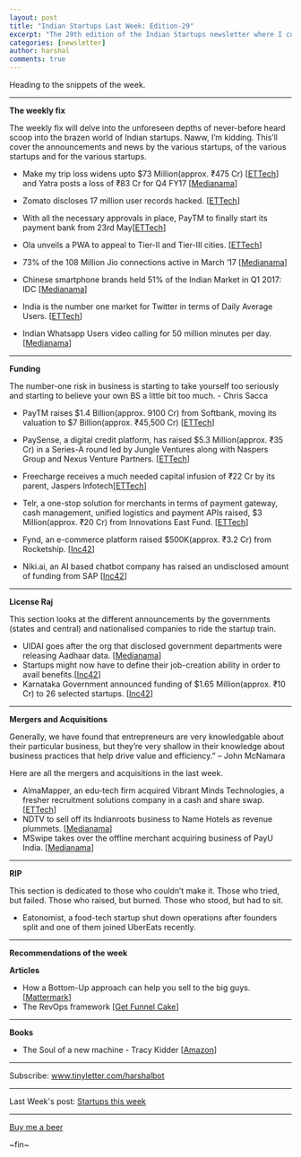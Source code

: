 ```yaml
---
layout: post
title: "Indian Startups Last Week: Edition-29"
excerpt: "The 29th edition of the Indian Startups newsletter where I curate the what went down in the ecosystem last week."
categories: [newsletter]
author: harshal
comments: true
---
```

Heading to the snippets of the week.

***

**The weekly fix**

The weekly fix will delve into the unforeseen depths of never-before heard scoop into the brazen world of Indian startups. Naww, I’m kidding. This’ll cover the announcements and news by the various startups, of the various startups and for the various startups. 

* Make my trip loss widens upto $73 Million(approx.  ₹475 Cr) [[ETTech](http://tech.economictimes.indiatimes.com/news/internet/makemytrips-march-quarter-net-loss-widens-upto-73-million/58759533)] and Yatra posts a loss of ₹83 Cr for Q4 FY17 [[Medianama]([[ETTech](http://tech.economictimes.indiatimes.com/news/internet/makemytrips-march-quarter-net-loss-widens-upto-73-million/58759533)] )] 

* Zomato discloses 17 million user records hacked. [[ETTech](http://tech.economictimes.indiatimes.com/news/internet/17-million-users-records-stolen-from-zomato-no-payment-info-compromised/58728901)]

* With all the necessary approvals in place, PayTM to finally start its payment bank from 23rd May[[ETTech](http://tech.economictimes.indiatimes.com/news/mobile/rbi-paperwork-done-paytm-payments-bank-will-open-on-may-23/58727724)]

* Ola unveils a PWA to appeal to Tier-II and Tier-III cities. [[ETTech](http://tech.economictimes.indiatimes.com/news/mobile/google-io-2017-ola-unveils-app-like-mobile-site-to-woo-consumers-from-small-towns/58725166)]
* 73% of the 108 Million Jio connections active in March ‘17 [[Medianama]([[ETTech](http://tech.economictimes.indiatimes.com/news/mobile/google-io-2017-ola-unveils-app-like-mobile-site-to-woo-consumers-from-small-towns/58725166)])]
* Chinese smartphone brands held 51% of the Indian Market in Q1 2017: IDC  [[Medianama](http://www.medianama.com/2017/05/223-idc-smartphone-shipments-q1-2017/)]
* India is the number one market for Twitter in terms of Daily Average Users. [[ETTech](http://tech.economictimes.indiatimes.com/news/internet/india-became-our-number-one-market-in-daily-users-twitters-new-india-director-taranjeet-singh/58606147)] 
* Indian Whatsapp Users video calling for 50 million minutes per day. [[Medianama](http://www.medianama.com/2017/05/223-indian-whatsapp-users-video-call-for-50-million-minutes-per-day/)]

***

**Funding**

The number-one risk in business is starting to take yourself too seriously and starting to believe your own BS a little bit too much. - Chris Sacca

* PayTM raises $1.4 Billion(approx.  9100 Cr) from Softbank, moving its valuation to $7 Billion(approx.  ₹45,500 Cr) [[ETTech](http://tech.economictimes.indiatimes.com/news/startups/paytm-raises-1-4bn-from-softbank-valuation-jumps-to-over-8bn/58733643)]

* PaySense, a digital credit platform, has raised $5.3 Million(approx. ₹35 Cr) in a Series-A round led by Jungle Ventures along with Naspers Group and Nexus Venture Partners.
[[ETTech](http://tech.economictimes.indiatimes.com/news/startups/fintech-co-paysense-gets-5-3m-in-series-a/58727862)]

* Freecharge receives a much needed capital infusion of ₹22 Cr by its parent, Jaspers Infotech[[ETTech](http://tech.economictimes.indiatimes.com/news/startups/fintech-co-paysense-gets-5-3m-in-series-a/58727862)] 

* Telr, a one-stop solution for merchants in terms of payment gateway, cash management, unified logistics and payment APIs raised, $3 Million(approx. ₹20 Cr) from Innovations East Fund. 
[[ETTech](http://tech.economictimes.indiatimes.com/news/startups/indian-fintech-statup-telr-raises-rs-20-cr-from-innovations-east-fund/58709493)]

* Fynd, an e-commerce platform raised $500K(approx. ₹3.2 Cr) from Rocketship. [[Inc42](https://inc42.com/buzz/fynd-funding/)]
* Niki.ai, an AI based chatbot company has raised an undisclosed amount of funding from SAP [[Inc42](https://inc42.com/buzz/niki-ai-funding-sap/)]

***

**License Raj**

This section looks at the different announcements by the governments (states and central) and nationalised companies to ride the startup train.

* UIDAI goes after the org that disclosed government departments were releasing Aadhaar data. [[Medianama](http://www.medianama.com/2017/05/223-uidai-cis-india-aadhaar/)]
* Startups might now have to define their job-creation ability in order to avail benefits.[[Inc42](https://inc42.com/buzz/startup-india-benefits/)]
* Karnataka Government announced funding of $1.65 Million(approx. ₹10 Cr) to 26 selected startups. [[Inc42](https://inc42.com/buzz/karnataka-government-infuses-1-65-mn-funds/)]





***

**Mergers and Acquisitions**

Generally, we have found that entrepreneurs are very knowledgable about their particular business, but they’re very shallow in their knowledge about business practices that help drive value and efficiency.” – John McNamara

Here are all the mergers and acquisitions in the last week.

* AlmaMapper, an edu-tech firm acquired Vibrant Minds Technologies, a fresher recruitment solutions company in a cash and share swap. [[ETTech](http://tech.economictimes.indiatimes.com/news/startups/edutech-firm-almamapper-acquires-vibrant-minds-technologies/58709664)]
* NDTV to sell off its Indianroots business to Name Hotels as revenue plummets. [[Medianama](http://www.medianama.com/2017/05/223-ndtv-indianroots/)]
* MSwipe takes over the offline merchant acquiring business of PayU India.  [[Medianama](https://inc42.com/buzz/mswipe-payu-india-partner/)]



***

**RIP**

This section is dedicated to those who couldn’t make it. Those who tried, but failed. Those who raised, but burned. Those who stood, but had to sit.

* Eatonomist, a food-tech startup shut down operations after founders split and one of them joined UberEats recently.

***

**Recommendations of the week**

**Articles**

* How a Bottom-Up approach can help you sell to the big guys. [[Mattermark](https://mattermark.com/bottom-approach-can-help-sell-big-guys/?utm_campaign=Mattermark%20Daily&utm_source=hs_email&utm_medium=email&utm_content=52076438&_hsenc=p2ANqtz-90n7qB7esUcO0D1kKlqOY7WOnjcXxm110V6A1e9Bgwi4McZHKYY3aKfjRx_cG7FjjylvNGB-qPgVdrg2YfPccOoUSV7Q&_hsmi=52076438)]
* The RevOps framework [[Get Funnel Cake](https://getfunnelcake.com/revenue-operations/?utm_campaign=Mattermark%20Daily&utm_source=hs_email&utm_medium=email&utm_content=52076438&_hsenc=p2ANqtz-_wpQ8XX0g07OKiaJZS1g2Inb8i9Cb8yxJY5CU8zU_rtcnzZNadZs_Rwfwlfmo2qpGQ8tQ06fryalKvQ1GGmCkvEOtEBA&_hsmi=52076438)]

***

**Books**

* The Soul of a new machine - Tracy Kidder [[Amazon](https://www.amazon.in/Soul-New-Machine-Tracy-Kidder/dp/0316491977/ref=as_li_ss_tl?ie=UTF8&qid=1495336312&sr=8-1&keywords=the+soul+of+a+new+machine&linkCode=ll1&tag=harshalbot-21&linkId=0ab194925c430c4c415dc4c8d7cbe362)]
 
***

Subscribe: www.tinyletter.com/harshalbot

***

Last Week's post: [Startups this week](https://www.reddit.com/r/india/comments/6b2fep/indian_startups_last_week_7th_to_14th_may/)

***

[Buy me a beer](https://www.instamojo.com/harshalbot/indian-startups-last-week-buy-me-a-beer/?ref=store)

~fin~